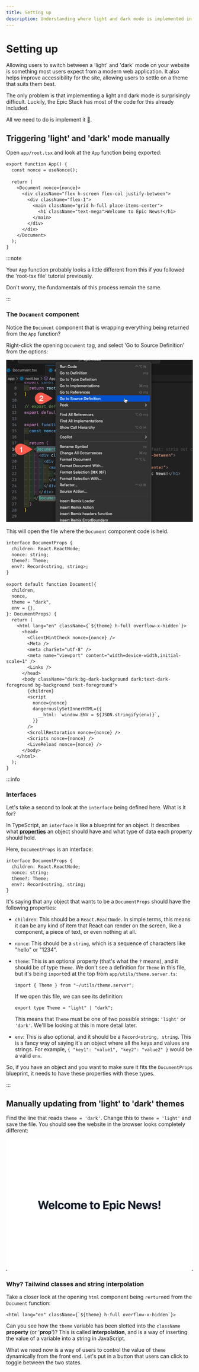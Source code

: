 ```yaml
---
title: Setting up
description: Understanding where light and dark mode is implemented in the Epic Stack, and how to manually switch between the two.
---
```


# Setting up

Allowing users to switch between a 'light' and 'dark' mode on your website is something most users expect from a modern web application. It also helps improve accessibility for the site, allowing users to settle on a theme that suits them best.

The only problem is that implementing a light and dark mode is surprisingly difficult. Luckily, the Epic Stack has most of the code for this already included.

All we need to do is implement it 🚀.

## Triggering 'light' and 'dark' mode manually

Open `app/root.tsx` and look at the `App` function being exported:

```tsx title="app/root.tsx" showLineNumbers
export function App() {
  const nonce = useNonce();

  return (
    <Document nonce={nonce}>
      <div className="flex h-screen flex-col justify-between">
        <div className="flex-1">
          <main className="grid h-full place-items-center">
            <h1 className="text-mega">Welcome to Epic News!</h1>
          </main>
        </div>
      </div>
    </Document>
  );
}
```

:::note

Your `App` function probably looks a little different from this if you followed the 'root-tsx file' tutorial previously.

Don't worry, the fundamentals of this process remain the same.

:::

### The `Document` component

Notice the `Document` component that is wrapping everything being returned from the `App` function?

Right-click the opening `Document` tag, and select 'Go to Source Definition' from the options:

![image-20240211152140693](/src/assets/png/image-20240211152140693.png)

This will open the file where the `Document` component code is held.

```tsx
interface DocumentProps {
  children: React.ReactNode;
  nonce: string;
  theme?: Theme;
  env?: Record<string, string>;
}

export default function Document({
  children,
  nonce,
  theme = "dark",
  env = {},
}: DocumentProps) {
  return (
    <html lang="en" className={`${theme} h-full overflow-x-hidden`}>
      <head>
        <ClientHintCheck nonce={nonce} />
        <Meta />
        <meta charSet="utf-8" />
        <meta name="viewport" content="width=device-width,initial-scale=1" />
        <Links />
      </head>
      <body className="dark:bg-dark-background dark:text-dark-foreground bg-background text-foreground">
        {children}
        <script
          nonce={nonce}
          dangerouslySetInnerHTML={{
            __html: `window.ENV = ${JSON.stringify(env)}`,
          }}
        />
        <ScrollRestoration nonce={nonce} />
        <Scripts nonce={nonce} />
        <LiveReload nonce={nonce} />
      </body>
    </html>
  );
}
```

:::info

### Interfaces

Let's take a second to look at the `interface` being defined here. What is it for?

In TypeScript, an `interface` is like a blueprint for an object. It describes what **[properties](https://developer.mozilla.org/en-US/docs/Web/JavaScript/Guide/Working_with_objects)** an object should have and what type of data each property should hold.

Here, `DocumentProps` is an interface:

```tsx
interface DocumentProps {
  children: React.ReactNode;
  nonce: string;
  theme?: Theme;
  env?: Record<string, string;
}
```

It's saying that any object that wants to be a `DocumentProps` should have the following properties:

- `children`: This should be a `React.ReactNode`. In simple terms, this means it can be any kind of item that React can render on the screen, like a component, a piece of text, or even nothing at all.

- `nonce`: This should be a `string`, which is a sequence of characters like "hello" or "1234".

- `theme`: This is an optional property (that's what the `?` means), and it should be of type `Theme`. We don't see a definition for `Theme` in this file, but it's being `import`ed at the top from `app/utils/theme.server.ts`:

  ```tsx
  import { Theme } from "~/utils/theme.server";
  ```

  If we open this file, we can see its definition:

  ```tsx
  export type Theme = "light" | "dark";
  ```

  This means that `Theme` must be one of two possible strings: `'light'` or `'dark'`. We'll be looking at this in more detail later.

- `env`: This is also optional, and it should be a `Record<string, string`. This is a fancy way of saying it's an object where all the keys and values are strings. For example, `{ "key1": "value1", "key2": "value2" }` would be a valid `env`.

So, if you have an object and you want to make sure it fits the `DocumentProps` blueprint, it needs to have these properties with these types.

:::

## Manually updating from 'light' to 'dark' themes

Find the line that reads `theme = 'dark'`. Change this to `theme = 'light'` and save the file. You should see the website in the browser looks completely different:

![Project in Light Mode](/src/assets/png/image-20240211162611565.png)

### Why? Tailwind classes and string interpolation

Take a closer look at the opening `html` component being `rerturn`ed from the `Document` function:

```tsx
<html lang="en" className={`${theme} h-full overflow-x-hidden`}>
```

Can you see how the `theme` variable has been slotted into the `className` **property** (or '**prop**')? This is called **interpolation**, and is a way of inserting the value of a variable into a string in JavaScript.

What we need now is a way of users to control the value of `theme` dynamically from the front end. Let's put in a button that users can click to toggle between the two states.
